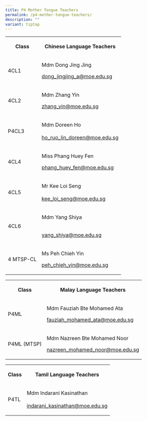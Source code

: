 ```yaml
---
title: P4 Mother Tongue Teachers
permalink: /p4-mother-tongue-teachers/
description: ""
variant: tiptap
---
```

<table style="minWidth: 50px">
<colgroup>
<col>
<col>
</colgroup>
<tbody>
<tr>
<th rowspan="1" colspan="1">
<p><strong>Class</strong>
</p>
</th>
<th rowspan="1" colspan="1">
<p><strong>Chinese Language Teachers</strong>
</p>
</th>
</tr>
<tr>
<td rowspan="1" colspan="1">
<p>4CL1</p>
</td>
<td rowspan="1" colspan="1">
<p>Mdm Dong Jing Jing</p>
<p></p>
<p><a href="mailto:dong_jingjing_a@moe.edu.sg" rel="noopener noreferrer nofollow" target="_blank">dong_jingjing_a@moe.edu.sg</a>
</p>
</td>
</tr>
<tr>
<td rowspan="1" colspan="1">
<p>4CL2</p>
</td>
<td rowspan="1" colspan="1">
<p>Mdm Zhang Yin
<br>
</p>
<p><a href="mailto:zhang_yin@moe.edu.sg" rel="noopener noreferrer nofollow" target="_blank">zhang_yin@moe.edu.sg</a>
</p>
</td>
</tr>
<tr>
<td rowspan="1" colspan="1">
<p>P4CL3</p>
</td>
<td rowspan="1" colspan="1">
<p>Mdm Doreen Ho
<br>
<br><a href="mailto:ho_ruo_lin_doreen@moe.edu.sg" rel="noopener noreferrer nofollow" target="_blank">ho_ruo_lin_doreen@moe.edu.sg</a>
</p>
</td>
</tr>
<tr>
<td rowspan="1" colspan="1">
<p>4CL4</p>
</td>
<td rowspan="1" colspan="1">
<p>Miss Phang Huey Fen
<br>
</p>
<p><a href="mailto:phang_huey_fen@moe.edu.sg" rel="noopener noreferrer nofollow" target="_blank">phang_huey_fen@moe.edu.sg</a>
</p>
</td>
</tr>
<tr>
<td rowspan="1" colspan="1">
<p>4CL5</p>
</td>
<td rowspan="1" colspan="1">
<p>Mr Kee Loi Seng
<br>
<br><a href="mailto:kee_loi_seng@moe.edu.sg" rel="noopener noreferrer nofollow" target="_blank"><u>kee_loi_seng@moe.edu.sg</u></a>
</p>
</td>
</tr>
<tr>
<td rowspan="1" colspan="1">
<p>4CL6</p>
</td>
<td rowspan="1" colspan="1">
<p>Mdm Yang Shiya</p>
<p>
<br><a href="mailto:yang_shiya@moe.edu.sg" rel="noopener noreferrer nofollow" target="_blank"><u>yang_shiya@moe.edu.sg</u></a>
</p>
</td>
</tr>
<tr>
<td rowspan="1" colspan="1">
<p>4 MTSP-CL</p>
</td>
<td rowspan="1" colspan="1">
<p>Ms Peh Chieh Yin</p>
<p></p>
<p><a href="mailto:peh_chieh_yin@moe.edu.sg" rel="noopener noreferrer nofollow" target="_blank"><u>peh_chieh_yin@moe.edu.sg</u></a>
</p>
</td>
</tr>
</tbody>
</table>
<table style="minWidth: 50px">
<colgroup>
<col>
<col>
</colgroup>
<tbody>
<tr>
<th rowspan="1" colspan="1">
<p><strong>Class</strong>
</p>
</th>
<th rowspan="1" colspan="1">
<p><strong>Malay Language Teachers</strong>
</p>
</th>
</tr>
<tr>
<td rowspan="1" colspan="1">
<p>P4ML</p>
</td>
<td rowspan="1" colspan="1">
<p>Mdm Fauziah Bte Mohamed Ata
<br>
</p>
<p><a href="mailto:fauziah_mohamed_ata@moe.edu.sg" rel="noopener noreferrer nofollow" target="_blank">fauziah_mohamed_ata@moe.edu.sg</a>
</p>
</td>
</tr>
<tr>
<td rowspan="1" colspan="1">
<p>P4ML (MTSP)</p>
</td>
<td rowspan="1" colspan="1">
<p>Mdm Nazreen Bte Mohamed Noor
<br>
</p>
<p><a href="mailto:nazreen_mohamed_noor@moe.edu.sg" rel="noopener noreferrer nofollow" target="_blank"><u>nazreen_mohamed_noor@moe.edu.sg</u></a>
</p>
</td>
</tr>
</tbody>
</table>
<p></p>
<table style="minWidth: 50px">
<colgroup>
<col>
<col>
</colgroup>
<tbody>
<tr>
<th rowspan="1" colspan="1">
<p><strong>Class</strong>
</p>
</th>
<th rowspan="1" colspan="1">
<p>Tamil Language Teachers</p>
</th>
</tr>
<tr>
<td rowspan="1" colspan="1">
<p>P4TL</p>
</td>
<td rowspan="1" colspan="1">
<p>Mdm Indarani Kasinathan
<br>
<br><a href="mailto:indarani_kasinathan@moe.edu.sg" rel="noopener noreferrer nofollow" target="_blank">indarani_kasinathan@moe.edu.sg</a>
</p>
</td>
</tr>
</tbody>
</table>
<p></p>